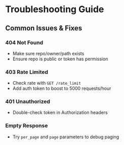 # Troubleshooting Guide

## Common Issues & Fixes

###  404 Not Found
-  Make sure repo/owner/path exists
-  Ensure repo is public or token has permission

###  403 Rate Limited
-  Check rate with `GET /rate_limit`
-  Add auth token to boost to 5000 requests/hour

###  401 Unauthorized
-  Double-check token in Authorization headers

###  Empty Response
-  Try `per_page` and `page` parameters to debug paging
